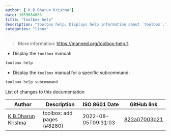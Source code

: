 ```yaml
---
author: ['K.B.Dharun Krishna']
date: 1659684663
title: "toolbox help"
description: "toolbox help, Displays help information about `toolbox`."
categories: "linux"
---
```

> More information: <https://manned.org/toolbox-help.1>.

- Display the `toolbox` manual:

```bash
toolbox help
```

- Display the `toolbox` manual for a specific subcommand:

```bash
toolbox help subcommand
```
List of changes to this documentation


Author | Description | ISO 8601 Date | GitHub link
------|-----|-----|-----
[K.B.Dharun Krishna](mailto:kbdharunkrishna@gmail.com) | toolbox: add pages (#8280) | 2022-08-05T09:31:03 | [822a07003b21](https://github.com/tldr-pages/tldr/commit/822a07003b21f3050e53a19a44d6149a1736a9fe)

